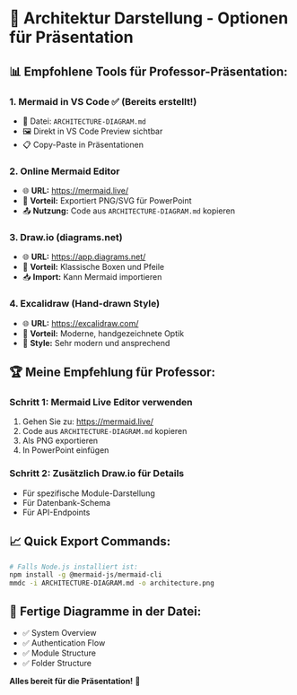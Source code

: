 # 🎨 Architektur Darstellung - Optionen für Präsentation

## 📊 **Empfohlene Tools für Professor-Präsentation:**

### **1. Mermaid in VS Code** ✅ (Bereits erstellt!)
- 📄 Datei: `ARCHITECTURE-DIAGRAM.md`
- 🖼️ Direkt in VS Code Preview sichtbar
- 📋 Copy-Paste in Präsentationen

### **2. Online Mermaid Editor**
- 🌐 **URL:** https://mermaid.live/
- 🎯 **Vorteil:** Exportiert PNG/SVG für PowerPoint
- 📤 **Nutzung:** Code aus `ARCHITECTURE-DIAGRAM.md` kopieren

### **3. Draw.io (diagrams.net)**
- 🌐 **URL:** https://app.diagrams.net/
- 🎯 **Vorteil:** Klassische Boxen und Pfeile
- 📥 **Import:** Kann Mermaid importieren

### **4. Excalidraw (Hand-drawn Style)**
- 🌐 **URL:** https://excalidraw.com/
- 🎯 **Vorteil:** Moderne, handgezeichnete Optik
- 🎨 **Style:** Sehr modern und ansprechend

## 🏆 **Meine Empfehlung für Professor:**

### **Schritt 1:** Mermaid Live Editor verwenden
1. Gehen Sie zu: https://mermaid.live/
2. Code aus `ARCHITECTURE-DIAGRAM.md` kopieren
3. Als PNG exportieren
4. In PowerPoint einfügen

### **Schritt 2:** Zusätzlich Draw.io für Details
- Für spezifische Module-Darstellung
- Für Datenbank-Schema
- Für API-Endpoints

## 📈 **Quick Export Commands:**
```bash
# Falls Node.js installiert ist:
npm install -g @mermaid-js/mermaid-cli
mmdc -i ARCHITECTURE-DIAGRAM.md -o architecture.png
```

## 🎯 **Fertige Diagramme in der Datei:**
- ✅ System Overview
- ✅ Authentication Flow  
- ✅ Module Structure
- ✅ Folder Structure

**Alles bereit für die Präsentation!** 🚀
